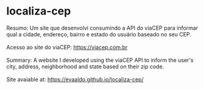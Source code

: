 # localiza-cep
Resumo: Um site que desenvolvi consumindo a API do viaCEP para informar qual a cidade, endereço, bairro e estado do usuário baseado no seu CEP.
<br><br>
Acesso ao site do viaCEP: https://viacep.com.br
<br><br>
Summary: A website I developed using the viaCEP API to inform the user's city, address, neighborhood and state based on their zip code.
<br><br>
Site avaiable at: https://evaaldo.github.io/localiza-cep/
